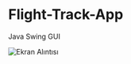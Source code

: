# Flight-Track-App
Java Swing GUI

![Ekran Alıntısı](https://user-images.githubusercontent.com/43495084/84948447-6cace380-b0f4-11ea-9fde-1c06ccaeb675.PNG)
